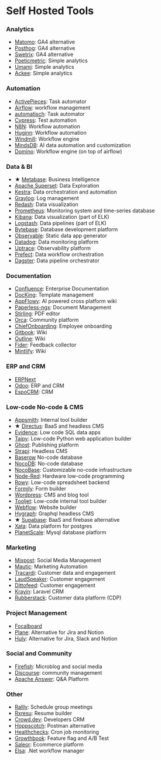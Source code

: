 # Self Hosted Tools

### Analytics

* [Matomo](https://matomo.org/): GA4 alternative
* [Posthog](https://posthog.com/): GA4 alternative
* [Swetrix](http://swetrix.com): GA4 alternative
* [Poeticmetric](https://www.poeticmetric.com/): Simple analytics
* [Umami](https://umami.is/): Simple analytics
* [Ackee](https://ackee.electerious.com/): Simple analytics

### Automation

* [ActivePieces](https://www.activepieces.com/): Task automator
* [Airflow](https://airflow.apache.org/): workflow management
* [automatisch](https://automatisch.io/): Task automator
* [Cypress](https://www.cypress.io/): Test automation
* [N8N](https://n8n.io/): Workflow automation
* [Huginn](https://github.com/huginn/huginn): Workflow automation
* [Windmill](https://www.windmill.dev/): Workflow engine
* [MindsDB](https://mindsdb.com/): AI data automation and customization
* [Domino](https://www.domino-workflows.io/): Workflow engine (on top of airflow)

### Data & BI

* ★ [Metabase](https://www.metabase.com/): Business Intelligence
* [Apache Superset](https://superset.apache.org/): Data Exploration
* [Kestra](https://kestra.io/): Data orchestration and automation
* [Graylog](https://graylog.org/): Log management
* [Redash](https://github.com/getredash/redash): Data visualization
* [Prometheus](https://github.com/prometheus/prometheus): Monitoring system and time-series database
* [Kibana](https://www.elastic.co/kibana/): Data visualization (part of ELK)
* [Logstash](https://www.elastic.co/logstash): Data pipelines (part of ELK)
* [Bytebase](https://www.bytebase.com/): Database development platform
* [Observable](https://observablehq.com/): Static data app generator
* [Datadog](https://www.datadoghq.com/): Data monitoring platform
* [Uptrace](https://uptrace.dev/): Observability platform
* [Prefect](https://www.prefect.io/): Data workflow orchestration
* [Dagster](https://dagster.io/): Data pipeline orchestrator

### Documentation

* [Confluence](https://www.atlassian.com/software/confluence): Enterprise Documentation
* [DocKing](https://docking.shipsaas.tech/): Template management
* [AppFlowy](https://www.appflowy.io/): AI powered cross platform wiki
* [Paperless-ngx](https://docs.paperless-ngx.com/): Document Management
* [Stirling](https://github.com/Stirling-Tools/Stirling-PDF): PDF editor
* [Orca](https://dimimikadze.github.io/orca-docs/): Community platform
* [ChiefOnboarding](https://chiefonboarding.com/): Employee onboarding
* [Gitbook](https://www.gitbook.com/): Wiki
* [Outline](https://www.getoutline.com/): Wiki
* [Fider](https://fider.io): Feedback collector
* [Mintlify](https://mintlify.com/): Wiki

### ERP and CRM

* [ERPNext](https://erpnext.com/)
* [Odoo](https://www.odoo.com/): ERP and CRM
* [EspoCRM](https://www.espocrm.com/download/): CRM

### Low-code No-code & CMS

* [Appsmith](https://www.appsmith.com/): Internal tool builder
* ★ [Directus](https://directus.io/): BaaS and headless CMS
* [Evidence](https://evidence.dev/): Low code SQL data apps
* [Taipy](https://www.taipy.io/): Low-code Python web application builder
* [Ghost](https://ghost.org/): Publishing platform
* [Strapi](https://strapi.io/): Headless CMS
* [Baserow](https://baserow.io/) No-code database
* [NocoDB](https://nocodb.com/): No-code database
* [NocoBase](https://www.nocobase.com/): Customizable no-code infrastructure
* [Node-Red](https://nodered.org/): Hardware low-code programming
* [Rowy](https://www.rowy.io/): Low-code spreadsheet backend
* [Formily](https://formilyjs.org/): Form builder
* [Wordpress](https://wordpress.org/): CMS and blog tool
* [Tooljet](https://www.tooljet.com/): Low-code internal tool builder
* [Webflow](https://webflow.com/): Website builder
* [Hygraph](https://hygraph.com/): Graphql headless CMS
* ★ [Supabase](https://supabase.com/): BaaS and firebase alternative
* [Xata](https://xata.io/): Data platform for postgres
* [PlanetScale](https://planetscale.com/): Mysql database platform


### Marketing

* [Mixpost](https://mixpost.app/): Social Media Management
* [Mautic](https://www.mautic.org/): Marketing Automation
* [Tracardi](https://tracardi.com/): Customer data and engagement
* [LaudSpeaker](https://laudspeaker.com/): Customer engagement
* [Dittofeed](https://dittofeed.com/): Customer engagement
* [Krayin](https://krayincrm.com/): Laravel CRM
* [Rubberstack](https://github.com/rudderlabs/rudder-server): Customer data platform (CDP)

### Project Management

* [Focalboard](https://www.focalboard.com/)
* [Plane](https://plane.so/): Alternative for Jira and Notion
* [Huly](https://huly.io/): Alternative for Jira, Slack and Notion

### Social and Community

* [Firefish](https://joinfirefish.org/): Microblog and social media
* [Discourse](https://www.discourse.org/): community management
* [Apache Answer](https://answer.apache.org/): Q&A Platform

### Other

* [Rallly](https://rallly.co/): Schedule group meetings
* [Rxresu](https://rxresu.me/): Resume builder
* [Crowd.dev](https://github.com/CrowdDotDev): Developers CRM
* [Hoppscotch](https://hoppscotch.io/): Postman alternative
* [Healthchecks](https://healthchecks.io/): Cron job monitoring
* [Growthbook](https://www.growthbook.io/): Feature flag and A/B Test
* [Saleor](https://saleor.io/): Ecommerce platform
* [Elsa](https://v3.elsaworkflows.io/): .Net workflow manager
